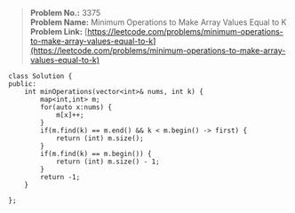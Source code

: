 > **Problem No.:** 3375  
> **Problem Name:** Minimum Operations to Make Array Values Equal to K  
> **Problem Link:** [https://leetcode.com/problems/minimum-operations-to-make-array-values-equal-to-k](https://leetcode.com/problems/minimum-operations-to-make-array-values-equal-to-k)  


    class Solution {
    public:
        int minOperations(vector<int>& nums, int k) {
            map<int,int> m;
            for(auto x:nums) {
                m[x]++;
            }
            if(m.find(k) == m.end() && k < m.begin() -> first) {
                return (int) m.size();
            }
            if(m.find(k) == m.begin()) {
                return (int) m.size() - 1;
            }
            return -1;
        }
        
    };